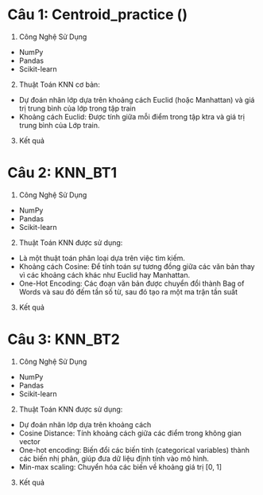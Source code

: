 # Câu 1: Centroid_practice ()
1. Công Nghệ Sử Dụng
- NumPy
- Pandas
- Scikit-learn

2. Thuật Toán
KNN cơ bản:
- Dự đoán nhãn lớp dựa trên khoảng cách Euclid (hoặc Manhattan) và giá trị trung bình của lớp trong tập train
- Khoảng cách Euclid: Được tính giữa mỗi điểm trong tập ktra và giá trị trung bình của Lớp train.

3. Kết quả


# Câu 2: KNN_BT1

1. Công Nghệ Sử Dụng
- NumPy
- Pandas
- Scikit-learn


2. Thuật Toán
KNN được sử dụng:
- Là một thuật toán phân loại dựa trên việc tìm kiếm.
- Khoảng cách Cosine: Để tính toán sự tương đồng giữa các văn bản thay vì các khoảng cách khác như Euclid hay Manhattan.
- One-Hot Encoding: Các đoạn văn bản được chuyển đổi thành Bag of Words và sau đó đếm tần số từ, sau đó tạo ra một ma trận tần suất 

3. Kết quả


# Câu 3: KNN_BT2

1. Công Nghệ Sử Dụng
- NumPy
- Pandas
- Scikit-learn

2. Thuật Toán
KNN được sử dụng:
- Dự đoán nhãn lớp dựa trên khoảng cách
- Cosine Distance: Tính khoảng cách giữa các điểm trong không gian vector
- One-hot encoding: Biến đổi các biến tính (categorical variables) thành các biến nhị phân, giúp đưa dữ liệu định tính vào mô hình.
- Min-max scaling: Chuyển hóa các biến về khoảng giá trị [0, 1]

3. Kết quả

